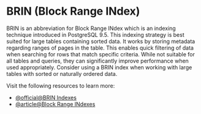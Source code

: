 # BRIN (Block Range INdex)

BRIN is an abbreviation for Block Range INdex which is an indexing technique introduced in PostgreSQL 9.5. This indexing strategy is best suited for large tables containing sorted data. It works by storing metadata regarding ranges of pages in the table. This enables quick filtering of data when searching for rows that match specific criteria. While not suitable for all tables and queries, they can significantly improve performance when used appropriately. Consider using a BRIN index when working with large tables with sorted or naturally ordered data.

Visit the following resources to learn more:

- [@official@BRIN Indexes](https://www.postgresql.org/docs/17/brin.html)
- [@article@Block Range INdexes](https://en.wikipedia.org/wiki/Block_Range_Index)